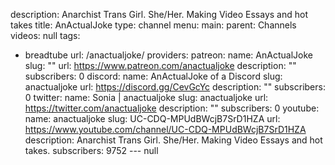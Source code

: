 description: Anarchist Trans Girl. She/Her. Making Video Essays and hot takes
title: AnActualJoke
type: channel
menu:
  main:
    parent: Channels
videos: null
tags:
- breadtube
url: /anactualjoke/
providers:
  patreon:
    name: AnActualJoke
    slug: ""
    url: https://www.patreon.com/anactualjoke
    description: ""
    subscribers: 0
  discord:
    name: AnActualJoke of a Discord
    slug: anactualjoke
    url: https://discord.gg/CevGcYc
    description: ""
    subscribers: 0
  twitter:
    name: Sonia | anactualjoke
    slug: anactualjoke
    url: https://twitter.com/anactualjoke
    description: ""
    subscribers: 0
  youtube:
    name: anactualjoke
    slug: UC-CDQ-MPUdBWcjB7SrD1HZA
    url: https://www.youtube.com/channel/UC-CDQ-MPUdBWcjB7SrD1HZA
    description: Anarchist Trans Girl. She/Her. Making Video Essays and hot takes.
    subscribers: 9752
--- null
